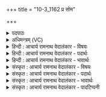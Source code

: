 +++
title = "10-3_1162 प्र सोम"

+++
<details><summary>पदपाठः</summary>

प्र। सो꣣म। याहि। इ꣡न्द्र꣢꣯स्य। कु꣣क्षा꣢। नृ꣡भिः꣢꣯। ये꣣मानः꣢। अ꣡द्रि꣢꣯भिः। अ। द्रि꣣भिः। सुतः꣢। ११६२।
</details>

<details><summary>अधिमन्त्रम् (VC)</summary>

- पवमानः सोमः
- अग्नयो धिष्ण्या ऐश्वराः
- द्विपदा विराट्
- पञ्चमः
</details>

<details><summary>हिन्दी : आचार्य रामनाथ वेदालंकार - विषयः</summary>

अगले मन्त्र में फिर वही विषय वर्णित है।
</details>

<details><summary>हिन्दी : आचार्य रामनाथ वेदालंकार - पदार्थः</summary>

पदार्थान्वयभाषाः -  हे(सोम)ज्ञानरस! (नृभिः)नेता गुरुओं से(येमानः)नियन्त्रित किया जाता हुआ, (अद्रिभिः)अखण्डित पाण्डित्यों से(सुतः)प्रेरित किया गयातू(इन्द्रस्य)जीवात्मा के(कुक्षा)गर्भ में(प्र याहि)उत्तम प्रकार से पहुँच ॥३॥
</details>

<details><summary>हिन्दी : आचार्य रामनाथ वेदालंकार - भावार्थः</summary>

भावार्थभाषाः -  विद्वान्,नियमपरायण गुरु लोग जब छात्रों को पढ़ाते हैं,तब उन छात्रों के अन्तरात्मा में विशुद्ध ज्ञान-रस का प्रवाह सुगमता से प्रकट हो जाता है ॥३॥
</details>

<details><summary>संस्कृत : आचार्य रामनाथ वेदालंकार - विषयः</summary>

अथ पुनः स एव विषय उच्यते।
</details>

<details><summary>संस्कृत : आचार्य रामनाथ वेदालंकार - पदार्थः</summary>

पदार्थान्वयभाषाः -  हे(सोम)ज्ञानरस! (नृभिः)नायकैः गुरुभिः(येमानः)नियम्यमानः, (अद्रिभिः)अखण्डितैः पाण्डित्यैः(सुतः)प्रेरितः त्वम्(इन्द्रस्य)जीवात्मनः(कुक्षा)गर्भे।[कुक्षौ इति प्राप्ते ‘सुपां सुलुक्०’अ० ७।१।३९ इति विभक्तेर्डादेशः] (प्र याहि)प्र गच्छ ॥३॥
</details>

<details><summary>संस्कृत : आचार्य रामनाथ वेदालंकार - भावार्थः</summary>

भावार्थभाषाः -  विद्वांसो नियमपरायणा गुरवो यदा छात्रानध्यापयन्ति तदा तेषां छात्राणामन्तरात्मनि विशुद्धज्ञानरसप्रवाहः सुतरामाविर्भवति ॥३॥
</details>

<details><summary>संस्कृत : आचार्य रामनाथ वेदालंकार - पादटिप्पनी</summary>

टिप्पणी:   १.ऋ० ९।१०९।१८।
</details>